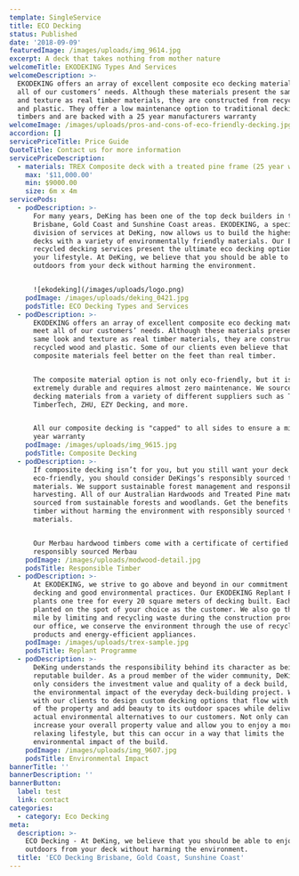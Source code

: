 ```yaml
---
template: SingleService
title: ECO Decking
status: Published
date: '2018-09-09'
featuredImage: /images/uploads/img_9614.jpg
excerpt: A deck that takes nothing from mother nature
welcomeTitle: EKODEKING Types And Services
welcomeDescription: >-
  EKODEKING offers an array of excellent composite eco decking materials to meet
  all of our customers’ needs. Although these materials present the same look
  and texture as real timber materials, they are constructed from recycled wood
  and plastic. They offer a low maintenance option to traditional decking
  timbers and are backed with a 25 year manufacturers warranty
welcomeImage: /images/uploads/pros-and-cons-of-eco-friendly-decking.jpg
accordion: []
servicePriceTitle: Price Guide
QuoteTitle: Contact us for more information
servicePriceDescription:
  - materials: TREX Composite deck with a treated pine frame (25 year warranty)
    max: '$11,000.00'
    min: $9000.00
    size: 6m x 4m
servicePods:
  - podDescription: >-
      For many years, DeKing has been one of the top deck builders in the
      Brisbane, Gold Coast and Sunshine Coast areas. EKODEKING, a special
      division of services at DeKing, now allows us to build the highest quality
      decks with a variety of environmentally friendly materials. Our Eco and
      recycled decking services present the ultimate eco decking options to meet
      your lifestyle. At DeKing, we believe that you should be able to enjoy the
      outdoors from your deck without harming the environment.


      ![ekodeking](/images/uploads/logo.png)
    podImage: /images/uploads/deking_0421.jpg
    podsTitle: ECO Decking Types and Services
  - podDescription: >-
      EKODEKING offers an array of excellent composite eco decking materials to
      meet all of our customers’ needs. Although these materials present the
      same look and texture as real timber materials, they are constructed from
      recycled wood and plastic. Some of our clients even believe that the
      composite materials feel better on the feet than real timber.


      The composite material option is not only eco-friendly, but it is also
      extremely durable and requires almost zero maintenance. We source our eco
      decking materials from a variety of different suppliers such as Trex,
      TimberTech, ZHU, EZY Decking, and more.


      All our composite decking is "capped" to all sides to ensure a minimum 25
      year warranty
    podImage: /images/uploads/img_9615.jpg
    podsTitle: Composite Decking
  - podDescription: >-
      If composite decking isn’t for you, but you still want your deck to be
      eco-friendly, you should consider DeKings’s responsibly sourced timber
      materials. We support sustainable forest management and responsible
      harvesting. All of our Australian Hardwoods and Treated Pine materials are
      sourced from sustainable forests and woodlands. Get the benefits of real
      timber without harming the environment with responsibly sourced timber
      materials.


      Our Merbau hardwood timbers come with a certificate of certified
      responsibly sourced Merbau
    podImage: /images/uploads/modwood-detail.jpg
    podsTitle: Responsible Timber
  - podDescription: >-
      At EKODEKING, we strive to go above and beyond in our commitment to eco
      decking and good environmental practices. Our EKODEKING Replant Programme
      plants one tree for every 20 square meters of decking built. Each tree is
      planted on the spot of your choice as the customer. We also go the extra
      mile by limiting and recycling waste during the construction process. At
      our office, we conserve the environment through the use of recycled office
      products and energy-efficient appliances.
    podImage: /images/uploads/trex-sample.jpg
    podsTitle: Replant Programme
  - podDescription: >-
      DeKing understands the responsibility behind its character as being a
      reputable builder. As a proud member of the wider community, DeKing not
      only considers the investment value and quality of a deck build, but also
      the environmental impact of the everyday deck-building project. We work
      with our clients to design custom decking options that flow with the rest
      of the property and add beauty to its outdoor spaces while delivering
      actual environmental alternatives to our customers. Not only can our decks
      increase your overall property value and allow you to enjoy a more
      relaxing lifestyle, but this can occur in a way that limits the
      environmental impact of the build.
    podImage: /images/uploads/img_9607.jpg
    podsTitle: Environmental Impact
bannerTitle: ''
bannerDescription: ''
bannerButton:
  label: test
  link: contact
categories:
  - category: Eco Decking
meta:
  description: >-
    ECO Decking - At DeKing, we believe that you should be able to enjoy the
    outdoors from your deck without harming the environment.
  title: 'ECO Decking Brisbane, Gold Coast, Sunshine Coast'
---
```


